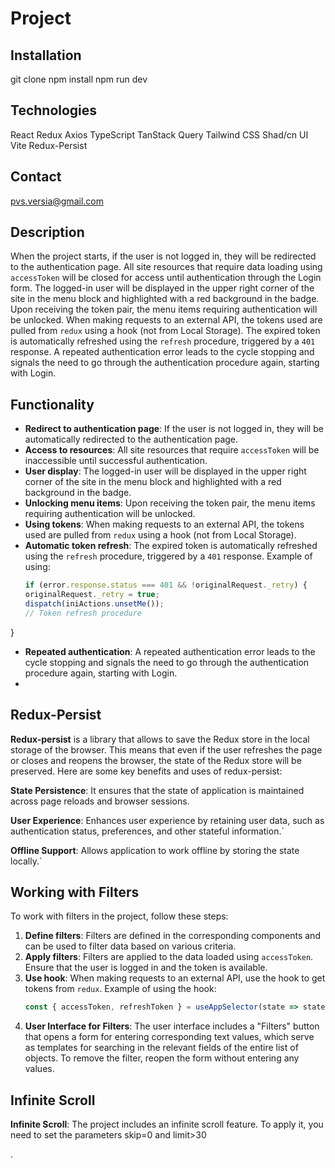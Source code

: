 # Project

## Installation

git clone <repository URL>
npm install
npm run dev

## Technologies

React
Redux
Axios
TypeScript
TanStack Query
Tailwind CSS
Shad/cn UI
Vite
Redux-Persist 

## Contact

pvs.versia@gmail.com

## Description

When the project starts, if the user is not logged in, they will be redirected to the authentication page. All site
resources that require data loading using `accessToken` will be closed for access until authentication through the Login
form. The logged-in user will be displayed in the upper right corner of the site in the menu block and highlighted with
a red background in the badge. Upon receiving the token pair, the menu items requiring authentication will be unlocked.
When making requests to an external API, the tokens used are pulled from `redux` using a hook (not from Local Storage).
The expired token is automatically refreshed using the `refresh` procedure, triggered by a `401` response. A repeated
authentication error leads to the cycle stopping and signals the need to go through the authentication procedure again,
starting with Login.

## Functionality

- **Redirect to authentication page**: If the user is not logged in, they will be automatically redirected to the
  authentication page.
- **Access to resources**: All site resources that require `accessToken` will be inaccessible until successful
  authentication.
- **User display**: The logged-in user will be displayed in the upper right corner of the site in the menu block and
  highlighted with a red background in the badge.
- **Unlocking menu items**: Upon receiving the token pair, the menu items requiring authentication will be unlocked.
- **Using tokens**: When making requests to an external API, the tokens used are pulled from `redux` using a hook (not
  from Local Storage).
- **Automatic token refresh**: The expired token is automatically refreshed using the `refresh` procedure, triggered by
  a `401` response. Example of using:
  ```typescript
  if (error.response.status === 401 && !originalRequest._retry) {
  originalRequest._retry = true;
  dispatch(iniActions.unsetMe());
  // Token refresh procedure

}

- **Repeated authentication**: A repeated authentication error leads to the cycle stopping and signals the need to go
  through the authentication procedure again, starting with Login.
- 
## Redux-Persist

**Redux-persist** is a library that allows to save the Redux store in the local storage of the browser. This means that even if the user refreshes the page or closes and reopens the browser, the state of the Redux store will be preserved. Here are some key benefits and uses of redux-persist:

**State Persistence**: It ensures that the state of application is maintained across page reloads and browser sessions.

**User Experience**: Enhances user experience by retaining user data, such as authentication status, preferences, and other stateful information.`

**Offline Support**: Allows application to work offline by storing the state locally.`

## Working with Filters

To work with filters in the project, follow these steps:

1. **Define filters**: Filters are defined in the corresponding components and can be used to filter data based on
   various criteria.
2. **Apply filters**: Filters are applied to the data loaded using `accessToken`. Ensure that the user is logged in and
   the token is available.
3. **Use hook**: When making requests to an external API, use the hook to get tokens from `redux`. Example of using the
   hook:
   ```typescript
   const { accessToken, refreshToken } = useAppSelector(state => state.ini);
4. **User Interface for Filters**: The user interface includes a "Filters" button that opens a form for entering
   corresponding text values, which serve as templates for searching in the relevant fields of the entire list of
   objects. To remove the filter, reopen the form without entering any values.

## Infinite Scroll

**Infinite Scroll**: The project includes an infinite scroll feature. To apply it, you need to set the parameters skip=0 and limit>30

.
